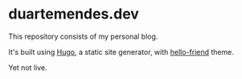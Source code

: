 # duartemendes.dev

This repository consists of my personal blog.

It's built using [Hugo](https://gohugo.io/), a static site generator, with [hello-friend](https://themes.gohugo.io/hugo-theme-hello-friend) theme.

Yet not live.
